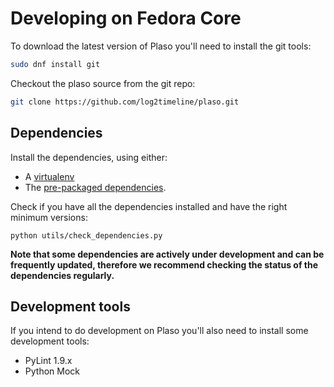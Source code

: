 # Developing on Fedora Core

To download the latest version of Plaso you'll need to install the git tools:
```bash
sudo dnf install git
```

Checkout the plaso source from the git repo:
```bash
git clone https://github.com/log2timeline/plaso.git
```

## Dependencies

Install the dependencies, using either:
* A [virtualenv](Developing-Virtualenv.html#Fedora%20Core)
* The [pre-packaged dependencies](Dependencies.html#Fedora%20Core).

Check if you have all the dependencies installed and have the right minimum 
versions:
```
python utils/check_dependencies.py
```

**Note that some dependencies are actively under development and can be 
frequently updated, therefore we recommend checking the status of the 
dependencies regularly.**

## Development tools
If you intend to do development on Plaso you'll also need to install some 
development tools:

* PyLint 1.9.x
* Python Mock
